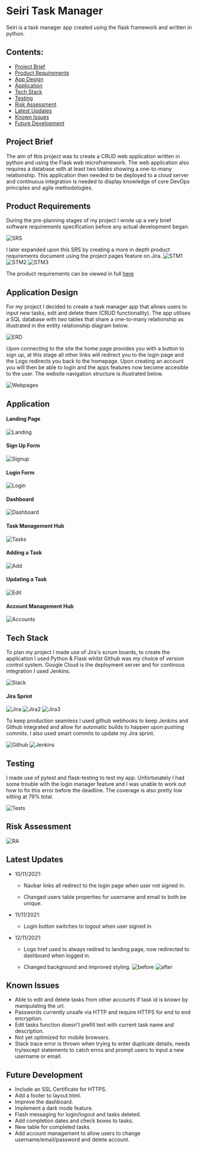 # Seiri Task Manager

Seiri is a task manager app created using the flask framework and written in python.

## Contents:

- [Project Brief](#Project-Brief)
- [Product Requirements](#Product-Requirements)
- [App Design](#Appl-Design)
- [Application](#Application)
- [Tech Stack](#Tech-Stack)
- [Testing](#Testing)
- [Risk Assessment](#Risk-Assessment)
- [Latest Updates](#Updates)
- [Known Issues](#Known-Issues)
- [Future Development](#Future-Development)

## Project Brief

The aim of this project was to create a CRUD web application written in python and using the Flask web microframework. The web application also requires a database with at least two tables showing a one-to-many relationship. This application then needed to be deployed to a cloud server and continuous integration is needed to display knowledge of core DevOps principles and agile methodologies.

## Product Requirements

During the pre-planning stages of my project I wrote up a very brief software requirements specification before any actual development began.

![SRS](https://github.com/BrxdPvrple/seiri_task_manager/blob/main/documents/SRS%20Screenshot.png)

I later expanded upon this SRS by creating a more in depth product requirements document using the project pages feature on Jira.
![STM1](https://github.com/BrxdPvrple/seiri_task_manager/blob/main/documents/STM-2021-11-08Productrequirements-131121-1451-1.jpg)
![STM2](https://github.com/BrxdPvrple/seiri_task_manager/blob/main/documents/STM-2021-11-08Productrequirements-131121-1451-2.jpg)
![STM3](https://github.com/BrxdPvrple/seiri_task_manager/blob/main/documents/STM-2021-11-08Productrequirements-131121-1451-3.jpg)

The product requirements can be viewed in full [here](https://github.com/BrxdPvrple/seiri_task_manager/blob/main/documents/STM-2021-11-08Productrequirements-131121-1451.pdf)


## Application Design

For my project I decided to create a task manager app that allows users to input new tasks, edit and delete them (CRUD functionality). The app utilises a SQL database with two tables that share a one-to-many relationship as illustrated in the entity relationship diagram below.

![ERD](https://github.com/BrxdPvrple/seiri_task_manager/blob/main/documents/Entity%20Relationship%20Diagram.png)

Upon connecting to the site the home page provides you with a button to sign up, at this stage all other links will redirect you to the login page and the Logo redirects you back to the homepage. Upon creating an account you will then be able to login and the apps features now become accesible to the user. The website navigation structure is illustrated below.

![Webpages](https://github.com/BrxdPvrple/seiri_task_manager/blob/main/documents/Webpage%20Flow%20Chart.png)

## Application

#### Landing Page

![Landing](https://github.com/BrxdPvrple/seiri_task_manager/blob/main/documents/Landing.png)

#### Sign Up Form

![Signup](https://github.com/BrxdPvrple/seiri_task_manager/blob/main/documents/Signup_Final.png)

#### Login Form

![Login](https://github.com/BrxdPvrple/seiri_task_manager/blob/main/documents/Login_Final.png)

#### Dashboard

![Dashboard](https://github.com/BrxdPvrple/seiri_task_manager/blob/main/documents/Dashboard_Final.png)

#### Task Management Hub

![Tasks](https://github.com/BrxdPvrple/seiri_task_manager/blob/main/documents/Tasks_Final.png)

#### Adding a Task

![Add](https://github.com/BrxdPvrple/seiri_task_manager/blob/main/documents/Add_Task.png)

#### Updating a Task

![Edit](https://github.com/BrxdPvrple/seiri_task_manager/blob/main/documents/Update_Task.png)

#### Account Management Hub

![Accounts](https://github.com/BrxdPvrple/seiri_task_manager/blob/main/documents/Account.png)

## Tech Stack

To plan my project I made use of Jira's scrum boards, to create the application I used Python & Flask whilst Github was my choice of version control system. Google Cloud is the deployment server and for continous integration I used Jenkins.

![Stack](https://github.com/BrxdPvrple/seiri_task_manager/blob/main/documents/Stack.png)

#### Jira Sprint

![Jira](https://github.com/BrxdPvrple/seiri_task_manager/blob/main/documents/Sprint%20Overview.png)
![Jira2](https://github.com/BrxdPvrple/seiri_task_manager/blob/main/documents/Sprint%20Roadmap%20%26%20Insights.png)
![Jira3](https://github.com/BrxdPvrple/seiri_task_manager/blob/main/documents/Burndown%20Chart.png)

To keep production seamless I used github webhooks to keep Jenkins and Github integrated and allow for automatic builds to happen upon pushing commits. I also used smart commits to update my Jira sprint.

![Github](https://github.com/BrxdPvrple/seiri_task_manager/blob/main/documents/Github.png)
![Jenkins](https://github.com/BrxdPvrple/seiri_task_manager/blob/main/documents/Jenkins.png)

## Testing

I made use of pytest and flask-testing to test my app. Unfortunately I had some trouble with the login manager feature and I was unable to work out how to fix this error before the deadline. The coverage is also pretty low sitting at 79% total.

![Tests](https://github.com/BrxdPvrple/seiri_task_manager/blob/main/documents/Tests.png)

## Risk Assessment

![RA](https://github.com/BrxdPvrple/seiri_task_manager/blob/main/documents/Risk%20Assessment%20Screenshot.png)

## Latest Updates

- 10/11/2021:

  - Navbar links all redirect to the login page when user not signed in.

  - Changed users table properties for username and email to both be unique.

- 11/11/2021:

  - Login button switches to logout when user signed in.

- 12/11/2021:

  - Logo href used to always redired to landing page, now redirected to dashboard when logged in.

  - Changed background and improved styling.
    ![before](https://github.com/BrxdPvrple/seiri_task_manager/blob/main/documents/Task%20Management%20Hub.png)
    ![after](https://github.com/BrxdPvrple/seiri_task_manager/blob/main/documents/Tasks_Final.png)

## Known Issues

- Able to edit and delete tasks from other accounts if task id is known by manipulating the url.
- Passwords currently unsafe via HTTP and require HTTPS for end to end encryption.
- Edit tasks function doesn't prefill text with current task name and description.
- Not yet optimized for mobile browsers.
- Stack trace error is thrown when trying to enter duplicate details; needs try/except statements to catch erros and prompt users to input a new username or email.

## Future Development

- Include an SSL Certificate for HTTPS.
- Add a footer to layout.html.
- Improve the dashboard.
- Implement a dark mode feature.
- Flash messaging for login/logout and tasks deleted.
- Add completion dates and check boxes to tasks.
- New table for completed tasks.
- Add account management to allow users to change username/email/password and delete account.
